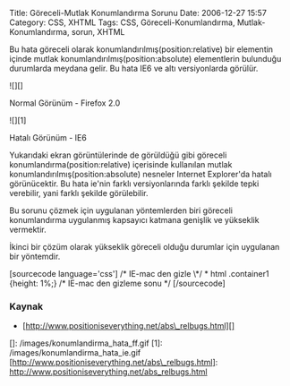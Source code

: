 Title: Göreceli-Mutlak Konumlandırma Sorunu
Date: 2006-12-27 15:57
Category: CSS, XHTML
Tags: CSS, Göreceli-Konumlandırma, Mutlak-Konumlandırma, sorun, XHTML

Bu hata göreceli olarak konumlandırılmış(position:relative) bir
elementin içinde mutlak konumlandırılmış(position:absolute) elementlerin
bulunduğu durumlarda meydana gelir. Bu hata IE6 ve altı versiyonlarda
görülür.

![][]

Normal Görünüm - Firefox 2.0

![][1]

Hatalı Görünüm - IE6

Yukarıdaki ekran görüntülerinde de görüldüğü gibi göreceli
konumlandırma(position:relative) içerisinde kullanılan mutlak
konumlandırılmış(position:absolute) nesneler Internet Explorer'da hatalı
görünücektir. Bu hata ie'nin farklı versiyonlarında farklı şekilde tepki
verebilir, yani farklı şekilde görülebilir.

Bu sorunu çözmek için uygulanan yöntemlerden biri göreceli konumlandırma
uygulanmış kapsayıcı katmana genişlik ve yükseklik vermektir.

İkinci bir çözüm olarak yükseklik göreceli olduğu durumlar için
uygulanan bir yöntemdir.

[sourcecode language='css'] /\* IE-mac den gizle \\\*/ \* html
.container1 {height: 1%;} /\* IE-mac den gizleme sonu \*/ [/sourcecode]

### Kaynak

-   [http://www.positioniseverything.net/abs\_relbugs.html][]

</p>

  []: /images/konumlandirma_hata_ff.gif
  [1]: /images/konumlandirma_hata_ie.gif
  [http://www.positioniseverything.net/abs\_relbugs.html]: http://www.positioniseverything.net/abs_relbugs.html
